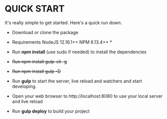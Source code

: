 # QUICK START #

It's really simple to get started. Here's a quick run down.

* Download or clone the package
* Requirements NodeJS 12.16.1++ NPM 6.13.4++ *

* Run **npm install** (use sudo if needed) to install the dependencies
* ~~Run npm install gulp-cli -g~~
* ~~Run npm install gulp -D~~

* Run **gulp** to start the server, live reload and watchers and start developing.

* Open your web browser to http://localhost:8080 to use your local server and live reload

* Run **gulp deploy** to build your project